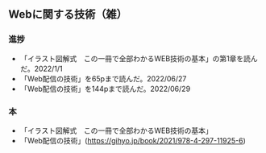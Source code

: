 ## Webに関する技術（雑）

### 進捗

- 「イラスト図解式　この一冊で全部わかるWEB技術の基本」の第1章を読んだ。2022/1/1
- 「Web配信の技術」を65pまで読んだ。2022/06/27
- 「Web配信の技術」を144pまで読んだ。2022/06/29


### 本

- 「イラスト図解式　この一冊で全部わかるWEB技術の基本」
- 「Web配信の技術」(https://gihyo.jp/book/2021/978-4-297-11925-6)

